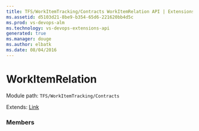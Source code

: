 ```yaml
---
title: TFS/WorkItemTracking/Contracts WorkItemRelation API | Extensions for Visual Studio Team Services
ms.assetid: d5103d21-8be9-b354-65d6-221620bb4d5c
ms.prod: vs-devops-alm
ms.technology: vs-devops-extensions-api
generated: true
ms.manager: douge
ms.author: elbatk
ms.date: 08/04/2016
---
```


# WorkItemRelation

Module path: `TFS/WorkItemTracking/Contracts`

Extends: [Link](../../../TFS/WorkItemTracking/Contracts/Link.md)

### Members

